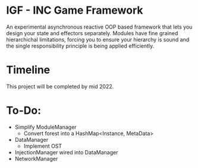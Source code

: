 # IGF - INC Game Framework

An experimental asynchronous reactive OOP based framework that lets you design your state and effectors separately. Modules have fine grained hierarchichal limitations, forcing you to ensure your hierarchy is sound and the single responsibility principle is being applied efficiently.

# Timeline

This project will be completed by mid 2022.

# To-Do:

- Simplify ModuleManager
  - Convert forest into a HashMap<Instance, MetaData>
- DataManager
  - Implement OST
- InjectionManager wired into DataManager
- NetworkManager
